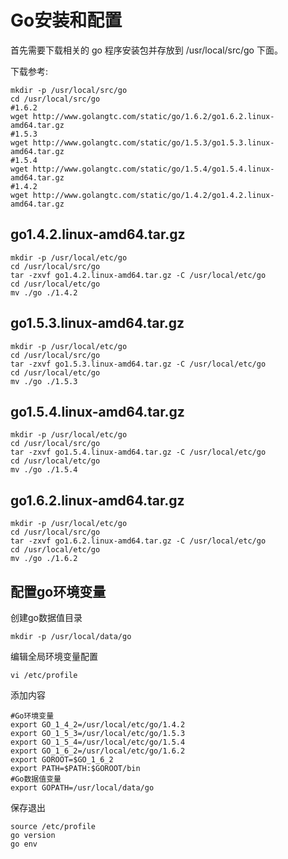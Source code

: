 
# Go安装和配置

首先需要下载相关的 go 程序安装包并存放到 /usr/local/src/go 下面。

下载参考:

    mkdir -p /usr/local/src/go
    cd /usr/local/src/go
    #1.6.2
    wget http://www.golangtc.com/static/go/1.6.2/go1.6.2.linux-amd64.tar.gz
    #1.5.3
    wget http://www.golangtc.com/static/go/1.5.3/go1.5.3.linux-amd64.tar.gz
    #1.5.4
    wget http://www.golangtc.com/static/go/1.5.4/go1.5.4.linux-amd64.tar.gz
    #1.4.2
    wget http://www.golangtc.com/static/go/1.4.2/go1.4.2.linux-amd64.tar.gz

## go1.4.2.linux-amd64.tar.gz

	mkdir -p /usr/local/etc/go
	cd /usr/local/src/go
	tar -zxvf go1.4.2.linux-amd64.tar.gz -C /usr/local/etc/go
	cd /usr/local/etc/go
	mv ./go ./1.4.2

## go1.5.3.linux-amd64.tar.gz

	mkdir -p /usr/local/etc/go
	cd /usr/local/src/go
	tar -zxvf go1.5.3.linux-amd64.tar.gz -C /usr/local/etc/go
	cd /usr/local/etc/go
	mv ./go ./1.5.3

## go1.5.4.linux-amd64.tar.gz

	mkdir -p /usr/local/etc/go
	cd /usr/local/src/go
	tar -zxvf go1.5.4.linux-amd64.tar.gz -C /usr/local/etc/go
	cd /usr/local/etc/go
	mv ./go ./1.5.4

## go1.6.2.linux-amd64.tar.gz

	mkdir -p /usr/local/etc/go
	cd /usr/local/src/go
	tar -zxvf go1.6.2.linux-amd64.tar.gz -C /usr/local/etc/go
	cd /usr/local/etc/go
	mv ./go ./1.6.2

## 配置go环境变量

创建go数据值目录

	mkdir -p /usr/local/data/go

编辑全局环境变量配置

	vi /etc/profile

添加内容

	#Go环境变量
	export GO_1_4_2=/usr/local/etc/go/1.4.2
	export GO_1_5_3=/usr/local/etc/go/1.5.3
	export GO_1_5_4=/usr/local/etc/go/1.5.4
	export GO_1_6_2=/usr/local/etc/go/1.6.2
	export GOROOT=$GO_1_6_2
	export PATH=$PATH:$GOROOT/bin
	#Go数据值变量
	export GOPATH=/usr/local/data/go

保存退出

	source /etc/profile
	go version
	go env